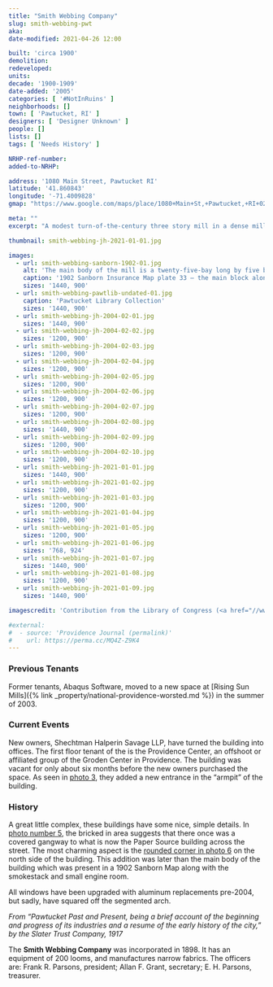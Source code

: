 ```yaml
---
title: "Smith Webbing Company"
slug: smith-webbing-pwt
aka: 
date-modified: 2021-04-26 12:00

built: 'circa 1900'
demolition: 
redeveloped: 
units:
decade: '1900-1909'
date-added: '2005'
categories: [ '#NotInRuins' ]
neighborhoods: []
town: [ 'Pawtucket, RI' ]
designers: [ 'Designer Unknown' ]
people: []
lists: []
tags: [ 'Needs History' ]

NRHP-ref-number:
added-to-NRHP:

address: '1080 Main Street, Pawtucket RI'
latitude: '41.860843'
longitude: '-71.4009828'
gmap: "https://www.google.com/maps/place/1080+Main+St,+Pawtucket,+RI+02860/@41.860843,-71.4009828,17z/data=!3m1!4b1!4m5!3m4!1s0x89e444b95f0c9939:0x8e5004d2bbff968f!8m2!3d41.860843!4d-71.3987941"

meta: ""
excerpt: "A modest turn-of-the-century three story mill in a dense mill area of Pawtucket"

thumbnail: smith-webbing-jh-2021-01-01.jpg

images:
  - url: smith-webbing-sanborn-1902-01.jpg
    alt: 'The main body of the mill is a twenty-five-bay long by five bay deep rectangular red brick structure with regularly-spaced window openings. To the east is a later addition with rounded end detail in a flat-iron style, smokestack, and engine room with new ground-floor entrance.'
    caption: '1902 Sanborn Insurance Map plate 33 — the main block along Main Street is present, but the addition that ends in a rounded flatiron shape to the east of the main block has not been built yet.'
    sizes: '1440, 900'
  - url: smith-webbing-pawtlib-undated-01.jpg
    caption: 'Pawtucket Library Collection'
    sizes: '1440, 900'
  - url: smith-webbing-jh-2004-02-01.jpg
    sizes: '1440, 900'
  - url: smith-webbing-jh-2004-02-02.jpg
    sizes: '1200, 900'
  - url: smith-webbing-jh-2004-02-03.jpg
    sizes: '1200, 900'
  - url: smith-webbing-jh-2004-02-04.jpg
    sizes: '1200, 900'
  - url: smith-webbing-jh-2004-02-05.jpg
    sizes: '1200, 900'
  - url: smith-webbing-jh-2004-02-06.jpg
    sizes: '1200, 900'
  - url: smith-webbing-jh-2004-02-07.jpg
    sizes: '1200, 900'
  - url: smith-webbing-jh-2004-02-08.jpg
    sizes: '1440, 900'
  - url: smith-webbing-jh-2004-02-09.jpg
    sizes: '1200, 900'
  - url: smith-webbing-jh-2004-02-10.jpg
    sizes: '1200, 900'
  - url: smith-webbing-jh-2021-01-01.jpg
    sizes: '1440, 900'
  - url: smith-webbing-jh-2021-01-02.jpg
    sizes: '1200, 900'
  - url: smith-webbing-jh-2021-01-03.jpg
    sizes: '1200, 900'
  - url: smith-webbing-jh-2021-01-04.jpg
    sizes: '1200, 900'
  - url: smith-webbing-jh-2021-01-05.jpg
    sizes: '1200, 900'
  - url: smith-webbing-jh-2021-01-06.jpg
    sizes: '768, 924'
  - url: smith-webbing-jh-2021-01-07.jpg
    sizes: '1440, 900'
  - url: smith-webbing-jh-2021-01-08.jpg
    sizes: '1200, 900'
  - url: smith-webbing-jh-2021-01-09.jpg
    sizes: '1440, 900'

imagescredit: 'Contribution from the Library of Congress (<a href="//www.loc.gov/resource/g3774pm.g3774pm_g080961902/" target="_blank">Sanborn Map</a>) and the <a href="//www.flickr.com/photos/pawtucketlibrary/50379605526" target="_blank">Pawtucket Library Collection</a>'

#external:
#  - source: 'Providence Journal (permalink)'
#    url: https://perma.cc/MQ4Z-Z9K4
---
```


### Previous Tenants

Former tenants, Abaqus Software, moved to a new space at [Rising Sun Mills]({% link _property/national-providence-worsted.md %}) in the summer of 2003. 


### Current Events

New owners, Shechtman Halperin Savage LLP, have turned the building into offices. The first floor tenant of the is the Providence Center, an offshoot or affiliated group of the Groden Center in Providence. The building was vacant for only about six months before the new owners purchased the space. As seen in [photo 3](#photo-smith-webbing-jh-2004-02-03), they added a new entrance in the “armpit” of the building.


### History

A great little complex, these buildings have some nice, simple details. In [photo number 5](#photo-smith-webbing-jh-2004-02-05), the bricked in area suggests that there once was a covered gangway to what is now the Paper Source building across the street. The most charming aspect is the [rounded corner in photo 6](#photo-smith-webbing-jh-2004-02-06) on the north side of the building. This addition was later than the main body of the building which was present in a 1902 Sanborn Map along with the smokestack and small engine room. 

All windows have been upgraded with aluminum replacements pre-2004, but sadly, have squared off the segmented arch.


_From “Pawtucket Past and Present, being a brief account of the beginning and progress of its industries and a resume of the early history of the city,” by the Slater Trust Company, 1917_

The **Smith Webbing Company** was incorporated in 1898. It has an equipment of 200 looms, and manufactures narrow fabrics. The officers are: Frank R. Parsons, president; Allan F. Grant, secretary; E. H. Parsons, treasurer.
